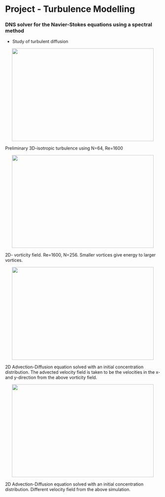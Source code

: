 # Project - Turbulence Modelling #
### DNS solver for the Navier-Stokes equations using a spectral method ###

* Study of turbulent diffusion


<p align="center">
  <img width="460" height="300" src="https://github.com/danielhalvorsen/Project_Turbulence_Modelling/blob/master/animation_folder/animation64_160k.gif">
</p>
Preliminary 3D-isotropic turbulence using N=64, Re=1600


<p align="center">
  <img width="460" height="300" src="https://github.com/danielhalvorsen/Project_Turbulence_Modelling/blob/master/animation_folder/nice.gif">
</p>
2D- vorticity field. Re=1600, N=256. Smaller vortices give energy to larger vortices.


<p align="center">
  <img width="460" height="300" src="https://github.com/danielhalvorsen/Project_Turbulence_Modelling/blob/master/animation_folder/fieldspread.gif">
</p>
2D Advection-Diffusion equation solved with an initial concentration distribution. The advected velocity field is taken to be the velocities
 in the x- and y-direction from the above vorticity field.

 

<p align="center">
  <img width="460" height="300" src="https://github.com/danielhalvorsen/Project_Turbulence_Modelling/blob/master/animation_folder/fieldspread2.gif">
</p>
2D Advection-Diffusion equation solved with an initial concentration distribution. Different velocity field from the above simulation.

 

